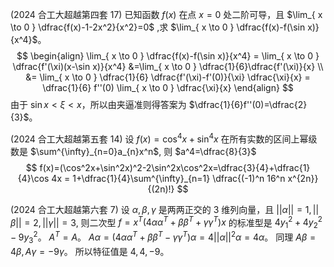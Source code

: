 (2024 合工大超越第四套 17)
已知函数 $f(x)$ 在点 $x=0$ 处二阶可导，且 $\lim_{ x \to 0 } \dfrac{f(x)-1-2x^2}{x^2}=0$ ,求 $\lim_{ x \to 0 } \dfrac{f(x)-f(\sin x)}{x^4}$。
$$
\begin{align}
\lim_{ x \to 0 } \dfrac{f(x)-f(\sin x)}{x^4} = \lim_{ x \to 0 } \dfrac{f'(\xi)(x-\sin x)}{x^4}  &=\lim_{ x \to 0 } \dfrac{1}{6}\dfrac{f'(\xi)}{x}  \\
&= \lim_{ x \to 0 } \dfrac{1}{6} \dfrac{f'(\xi)-f'(0)}{\xi} \dfrac{\xi}{x} = \dfrac{1}{6} f''(0) \lim_{  x \to 0 } \dfrac{\xi}{x}
\end{align}
$$
由于 $\sin x < \xi < x$，所以由夹逼准则得答案为 $\dfrac{1}{6}f''(0)=\dfrac{2}{3}$。

(2024 合工大超越第五套 14)
设 $f(x)=\cos^4x+\sin^4x$ 在所有实数的区间上幂级数是 $\sum^{\infty}_{n=0}a_{n}x^n$, 则 $a^4=\dfrac{8}{3}$
$$
f(x)=(\cos^2x+\sin^2x)^2-2\sin^2x\cos^2x=\dfrac{3}{4}+\dfrac{1}{4}\cos 4x = 1+\dfrac{1}{4}\sum^{\infty}_{n=1} \dfrac{(-1)^n 16^n x^{2n}}{(2n)!}
$$

(2024 合工大超越第六套 7)
设 $\alpha,\beta,\gamma$ 是两两正交的 $3$ 维列向量，且 $||\alpha||=1,||\beta||=2,||\gamma||=3$, 则二次型
$f=x^T(4\alpha \alpha^T+\beta \beta^T+\gamma \gamma^T)x$ 的标准型是 $4y_{1}^2+4y_{2}^2-9y^2_{3}$。
$A^T=A$。
$A\alpha=(4\alpha \alpha^T+\beta \beta^T-\gamma \gamma^T)\alpha=4||\alpha||^2\alpha=4\alpha$。
同理 $A\beta=4\beta,A\gamma=-9\gamma$。
所以特征值是 $4,4,-9$。
